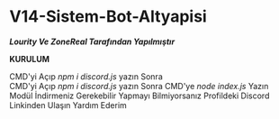   # V14-Sistem-Bot-Altyapisi

  ***Lourity Ve ZoneReal Tarafından Yapılmıştır***

  **KURULUM**

  CMD'yi Açıp *npm i discord.js* yazın Sonra                                                                                   
  CMD'yi Açıp *npm i discord.js* yazın Sonra
  CMD'ye *node index.js* Yazın
  Modül İndirmeniz Gerekebilir Yapmayı Bilmiyorsanız
  Profildeki Discord Linkinden Ulaşın Yardım Ederim
